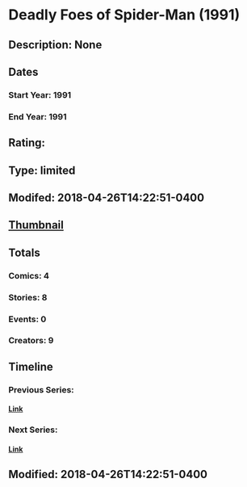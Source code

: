 # Deadly Foes of Spider-Man (1991)
## Description: None
## Dates
### Start Year: 1991
### End Year: 1991
## Rating: 
## Type: limited
## Modifed: 2018-04-26T14:22:51-0400
## [Thumbnail](http://i.annihil.us/u/prod/marvel/i/mg/3/10/5ae218e440094.jpg)
## Totals
### Comics: 4
### Stories: 8
### Events: 0
### Creators: 9
## Timeline
### Previous Series: 
#### [Link]()
### Next Series: 
#### [Link]()
## Modified: 2018-04-26T14:22:51-0400